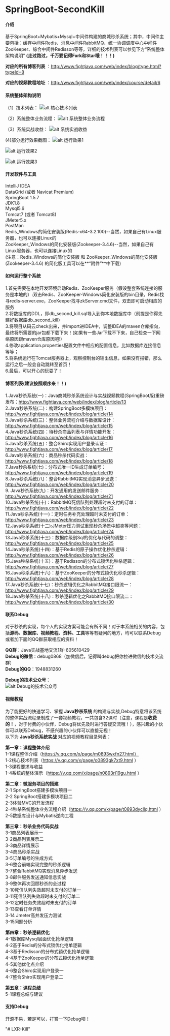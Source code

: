 # SpringBoot-SecondKill

#### 介绍
基于SpringBoot+Mybatis+Mysql+中间件构建的商城秒杀系统；其中，中间件主要包括：缓存中间件Redis、消息中间件RabbitMQ、统一协调调度中心中间件ZooKeeper、综合中间件Redisson等等，详细的技术列表可以参见下方“系统整体架构说明”
**(走过路过，千万要记得Fork和Star哦！！！)**

 **对应的所有博客列表** ：http://www.fightjava.com/web/index/blog/type.html?typeId=8    

 **对应的视频教程地址** ：http://www.fightjava.com/web/index/course/detail/6  

#### 系统整体架构说明
（1）技术列表：
![alt 核心技术列表](https://images.gitee.com/uploads/images/2019/0824/235302_1a4261d5_1442143.png)

（2）系统整体业务流程：
![alt 系统整体业务流程](https://images.gitee.com/uploads/images/2019/0824/235302_03ea97cd_1442143.png)

（3）系统实战收益：
![alt 系统实战收益](https://images.gitee.com/uploads/images/2019/0824/235302_0311e170_1442143.png)  

(4)部分运行效果截图：
![alt 运行效果1](https://images.gitee.com/uploads/images/2019/0824/235302_3a6851d7_1442143.png)    

![alt 运行效果2](https://images.gitee.com/uploads/images/2019/0824/235302_de1cfc85_1442143.png)   
 
![alt 运行效果3](https://images.gitee.com/uploads/images/2019/0824/235302_6cfca7e5_1442143.png)   
 

#### 开发软件与工具
IntelliJ IDEA  
DataGrid (或者 Navicat Premium)  
SpringBoot 1.5.7  
JDK1.8  
Mysql5.6  
Tomcat7 (或者 Tomcat8)  
JMeter5.x  
PostMan  
Redis_Windows的简化安装版(Redis-x64-3.2.100)--当然，如果自己有Linux服务器，也可以连接Linux的  
ZooKeeper_Windows的简化安装版(Zookeeper-3.4.6)--当然，如果自己有Linux服务器，也可以连接Linux的  
(注意：Redis_Windows的简化安装版 和 ZooKeeper_Windows的简化安装版(Zookeeper-3.4.6) 的简化版工具可以在**“附件”**中下载)

#### 如何运行整个系统  
1.首先需要在本地开发环境启动Redis、ZooKeeper服务（假设整套系统连接的服务是本地的）:双击Redis、ZooKeeper-Windows简化安装版的bin目录，Redis找寻redis-server.exe，ZooKeeper找寻zkServer.cmd文件，双击即可启动相应的服务     
2.将数据库的DDL，即db_second_kill.sql导入到你本地数据库中（前提是你得先建好数据库db_second_kill）     
3.将项目从码云check出来，并import进IDEA中，调整IDEA的maven仓库指向，最终将所需要的jar包都下载下来！(如果有一些Jar下载不下来，自己检查一下网络原因跟maven仓库原因吧!)    
4.修改application.properties配置文件中相应的配置信息，比如数据库连接信息等等；    
5.将系统运行在Tomcat服务器上，观察控制台的输出信息，如果没有报错，那么运行之后一般会自动跳转至首页！  
6.最后，可以开心的玩耍了！  

#### 博客列表(建议按照顺序来！！)  
1.Java秒杀系统(一)：Java商城秒杀系统设计与实战视频教程(SpringBoot版)重磅发布：http://www.fightjava.com/web/index/blog/article/13   
2.Java秒杀系统(二)：构建SpringBoot多模块项目：http://www.fightjava.com/web/index/blog/article/14    
3.Java秒杀系统(三)：整体业务流程介绍与数据库设计：http://www.fightjava.com/web/index/blog/article/15    
4.Java秒杀系统(四)：待秒杀商品列表与详情功能开发：http://www.fightjava.com/web/index/blog/article/16      
5.Java秒杀系统(五)：整合Shiro实现用户登录认证：http://www.fightjava.com/web/index/blog/article/17      
6.Java秒杀系统(六)：商品秒杀代码实战：http://www.fightjava.com/web/index/blog/article/18      
7.Java秒杀系统(七)：分布式唯一ID生成订单编号：http://www.fightjava.com/web/index/blog/article/19      
8.Java秒杀系统(八)：整合RabbitMQ实现消息异步发送：http://www.fightjava.com/web/index/blog/article/20        
9. Java秒杀系统(九)：开发通用的发送邮件服务：http://www.fightjava.com/web/index/blog/article/21         
10.Java秒杀系统(十)：RabbitMQ死信队列处理超时未支付的订单：http://www.fightjava.com/web/index/blog/article/22       
11.Java秒杀系统(十一)：定时任务补充处理超时未支付的订单：http://www.fightjava.com/web/index/blog/article/23       
12.Java秒杀系统(十二):JMeter压力测试重现秒杀场景中超卖等问题：http://www.fightjava.com/web/index/blog/article/24      
13.Java秒杀系统(十三)：数据库级别Sql的优化与代码的调整：http://www.fightjava.com/web/index/blog/article/25      
14.Java秒杀系统(十四)：基于Redis的原子操作优化秒杀逻辑：http://www.fightjava.com/web/index/blog/article/26    
15.Java秒杀系统(十五)：基于Redisson的分布式锁优化秒杀逻辑：http://www.fightjava.com/web/index/blog/article/27    
16.Java秒杀系统(十六)：基于ZooKeeper的分布式锁优化秒杀逻辑：http://www.fightjava.com/web/index/blog/article/28      
17.Java秒杀系统(十七)：秒杀逻辑优化之RabbitMQ接口限流一：http://www.fightjava.com/web/index/blog/article/29  
18.Java秒杀系统(十八)：秒杀逻辑优化之RabbitMQ接口限流二：http://www.fightjava.com/web/index/blog/article/30  


#### 联系Debug
对于秒杀的实现，每个人的实现方案可能会有所不同！对于本系统相关的内容，包括**源码、数据库、视频教程、资料、工具**等等有疑问的地方，均可以联系Debug或者加下面的QQ群获取相应的资料！

**QQ群**：Java实战基地交流1群-605610429   
**Debug的微信**：debug0868（加微信后，记得叫debug把你拉进微信的技术交流群）  
**Debug的QQ**：1948831260 <a target='_blank' href='http://wpa.qq.com/msgrd?v=1&uin=1948831260&site=qq&menu=yes'>                      	<img border='0' src='http://wpa.qq.com/pa?p=2:1948831260:41' alt='' title=''></a>

**Debug的技术公众号**：  
![alt Debug的技术公众号](https://images.gitee.com/uploads/images/2019/0824/235302_dfad0bc4_1442143.jpeg)  


#### 视频教程
为了能更好的快速学习、掌握 **Java秒杀系统** 的构建与实战,Debug特意将该系统的整体实战流程录制成了一套视频教程，一共包含32课时（注意，课程是**收费的！**，对于付费的小伙伴，Debug将优先及时进行答疑交流哦！），感兴趣的小伙伴可以联系Debug，不感兴趣的小伙伴可以直接无视！  
以下为 **Java秒杀系统实战** 对应的视频教程目录列表：    

**第一章：课程整体介绍**  
1-1课程整体介绍（https://v.qq.com/x/page/m0893wxfn27.html）  
1-2核心技术列表（https://v.qq.com/x/page/o0893gk7xt9.html ）  
1-3课程要求与收益  
1-4系统的整体演示（https://v.qq.com/x/page/n0893ri19gu.html ）    
  
**第二章：微服务项目的搭建**  
2-1 SpringBoot搭建多模块项目一  
2-2 SpringBoot搭建多模块项目二  
2-3体验MVC的开发流程  
2-4秒杀系统整体业务流程介绍（https://v.qq.com/x/page/t0893dycllq.html ）  
2-5数据库设计与Mybatis逆向工程  
  
**第三章：秒杀业务代码实战**  
3-1商品列表展示一  
3-2商品列表展示二  
3-3商品详情展示  
3-4商品秒杀实战  
3-5订单编号的生成方式  
3-6整合前端实现完整的秒杀逻辑  
3-7整合RabbitMQ实现消息异步发送  
3-8邮件服务发送通知信息实战  
3-9整体再次回顾秒杀的全过程  
3-10死信队列失效超时未支付的订单一  
3-11死信队列失效超时未支付的订单二  
3-12定时任务失效超时未支付的订单  
3-13查看订单详情  
3-14 Jmeter高并发压力测试  
3-15问题分析  

**第四章：秒杀逻辑优化**  
4-1数据库Mysql层面优化抢单逻辑  
4-2基于Redis的分布式锁优化抢单逻辑  
4-3基于Redisson的分布式锁优化抢单逻辑  
4-4基于ZooKeeper的分布式锁优化抢单逻辑  
4-5其他优化点介绍  
4-6整合Shiro实现用户登录一  
4-7整合Shiro实现用户登录二  

**第五章：课程总结**  
5-1课程总结与建议  

#### 支持Debug  
开源不易，若是可以，打赏一下Debug呗！  




"# LXR-Kill" 
